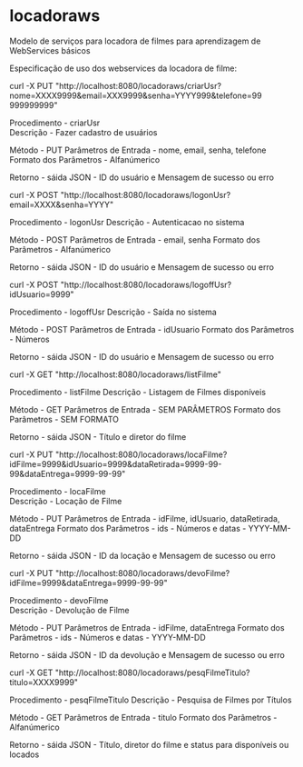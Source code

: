 # locadoraws
Modelo de serviços para locadora de filmes para aprendizagem de WebServices básicos

Especificação de uso dos webservices da locadora de filme:

curl -X PUT "http://localhost:8080/locadoraws/criarUsr?nome=XXXX9999&email=XXX9999&senha=YYYY999&telefone=99 999999999"

Procedimento - criarUsr         
Descrição    - Fazer cadastro de usuários

Método                 - PUT 
Parâmetros de Entrada  - nome, email, senha, telefone
Formato dos Parâmetros - Alfanúmerico

Retorno - sáida JSON - ID do usuário e Mensagem de sucesso ou erro

curl -X POST "http://localhost:8080/locadoraws/logonUsr?email=XXXX&senha=YYYY"

Procedimento - logonUsr
Descrição    - Autenticacao no sistema

Método                 - POST
Parâmetros de Entrada  - email, senha
Formato dos Parâmetros - Alfanúmerico

Retorno - sáida JSON - ID do usuário e Mensagem de sucesso ou erro

curl -X POST "http://localhost:8080/locadoraws/logoffUsr?idUsuario=9999"

Procedimento - logoffUsr
Descrição    - Saída no sistema

Método                 - POST
Parâmetros de Entrada  - idUsuario
Formato dos Parâmetros - Números

Retorno - sáida JSON - ID do usuário e Mensagem de sucesso ou erro

curl -X GET "http://localhost:8080/locadoraws/listFilme"

Procedimento - listFilme
Descrição    - Listagem de Filmes disponíveis

Método                 - GET
Parâmetros de Entrada  - SEM PARÂMETROS
Formato dos Parâmetros - SEM FORMATO

Retorno - sáida JSON - Título e diretor do filme

curl -X PUT "http://localhost:8080/locadoraws/locaFilme?idFilme=9999&idUsuario=9999&dataRetirada=9999-99-99&dataEntrega=9999-99-99"

Procedimento - locaFilme         
Descrição    - Locação de Filme

Método                 - PUT 
Parâmetros de Entrada  - idFilme, idUsuario, dataRetirada, dataEntrega
Formato dos Parâmetros - ids - Números e datas - YYYY-MM-DD

Retorno - sáida JSON - ID da locação e Mensagem de sucesso ou erro

curl -X PUT "http://localhost:8080/locadoraws/devoFilme?idFilme=9999&dataEntrega=9999-99-99"

Procedimento - devoFilme         
Descrição    - Devolução de Filme

Método                 - PUT 
Parâmetros de Entrada  - idFilme, dataEntrega
Formato dos Parâmetros - ids - Números e datas - YYYY-MM-DD

Retorno - sáida JSON - ID da devolução e Mensagem de sucesso ou erro

curl -X GET "http://localhost:8080/locadoraws/pesqFilmeTitulo?titulo=XXXX9999"

Procedimento - pesqFilmeTitulo
Descrição    - Pesquisa de Filmes por Títulos

Método                 - GET
Parâmetros de Entrada  - titulo
Formato dos Parâmetros - Alfanúmerico

Retorno - sáida JSON - Título, diretor do filme e status para disponíveis ou locados

